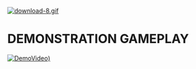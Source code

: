 [![download-8.gif](https://i.postimg.cc/xqVnhx48/download-8.gif)](https://postimg.cc/xN5wbRYV)
# DEMONSTRATION GAMEPLAY
[![DemoVideo](https://i.postimg.cc/Z5Jd2V3C/Asteroids.jpg))](https://youtu.be/OY55CIVHIQk)
